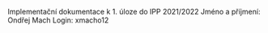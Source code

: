 Implementační dokumentace k 1. úloze do IPP 2021/2022
Jméno a příjmení: Ondřej Mach
Login: xmacho12
